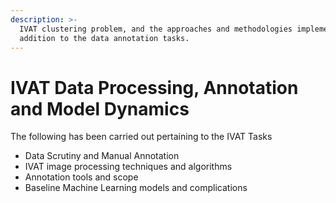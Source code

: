 ```yaml
---
description: >-
  IVAT clustering problem, and the approaches and methodologies implemented in
  addition to the data annotation tasks.
---
```


# IVAT Data Processing, Annotation and Model Dynamics

The following has been carried out pertaining to the IVAT Tasks

* Data Scrutiny and Manual Annotation
* IVAT image processing techniques and algorithms
* Annotation tools and scope
* Baseline Machine Learning models and complications
